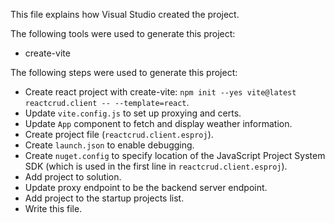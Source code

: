 This file explains how Visual Studio created the project.

The following tools were used to generate this project:
- create-vite

The following steps were used to generate this project:
- Create react project with create-vite: `npm init --yes vite@latest reactcrud.client -- --template=react`.
- Update `vite.config.js` to set up proxying and certs.
- Update `App` component to fetch and display weather information.
- Create project file (`reactcrud.client.esproj`).
- Create `launch.json` to enable debugging.
- Create `nuget.config` to specify location of the JavaScript Project System SDK (which is used in the first line in `reactcrud.client.esproj`).
- Add project to solution.
- Update proxy endpoint to be the backend server endpoint.
- Add project to the startup projects list.
- Write this file.
